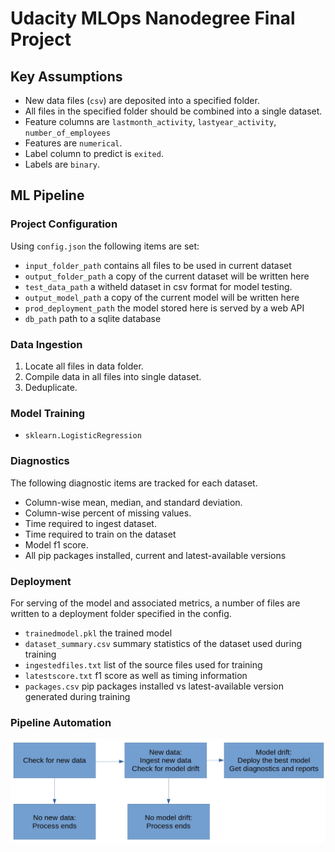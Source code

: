 # Udacity MLOps Nanodegree Final Project

## Key Assumptions
 - New data files (`csv`) are deposited into a specified folder.
 - All files in the specified folder should be combined into a single dataset.
 - Feature columns are `lastmonth_activity`, `lastyear_activity`, `number_of_employees`
 - Features are `numerical`.
 - Label column to predict is `exited`.
 - Labels are `binary`.

## ML Pipeline

### Project Configuration
Using `config.json` the following items are set:
 - `input_folder_path` contains all files to be used in current dataset
 - `output_folder_path` a copy of the current dataset will be written here
 - `test_data_path` a witheld dataset in csv format for model testing.
 - `output_model_path` a copy of the current model will be written here
 - `prod_deployment_path` the model stored here is served by a web API
 - `db_path` path to a sqlite database

### Data Ingestion
1. Locate all files in data folder.
2. Compile data in all files into single dataset.
3. Deduplicate.

### Model Training
 - `sklearn.LogisticRegression`

### Diagnostics
The following diagnostic items are tracked for each dataset.
 - Column-wise mean, median, and standard deviation.
 - Column-wise percent of missing values.
 - Time required to ingest dataset.
 - Time required to train on the dataset
 - Model f1 score.
 - All pip packages installed, current and latest-available versions

### Deployment
For serving of the model and associated metrics, a number of files are written to a deployment folder specified in the config.
 - `trainedmodel.pkl` the trained model
 - `dataset_summary.csv` summary statistics of the dataset used during training
 - `ingestedfiles.txt` list of the source files used for training
 - `latestscore.txt` f1 score as well as timing information
 - `packages.csv` pip packages installed vs latest-available version generated during training

### Pipeline Automation
![project pipeline](./images/pipeline.png)
